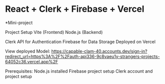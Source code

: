 # React + Clerk + Firebase + Vercel
*Mini-project


Project Setup
Vite (Frontend)
Node.js (Backend)

Clerk API for Authentication
Firebase for Data Storage
Deployed on Vercel

View deployed Model:
https://capable-clam-40.accounts.dev/sign-in?redirect_url=https%3A%2F%2Fauth-api336-9c8vaeu1y-strangers-projects-64052c36.vercel.app%2F

Prerequisites:
Node.js installed
Firebase project setup
Clerk account and project setup
